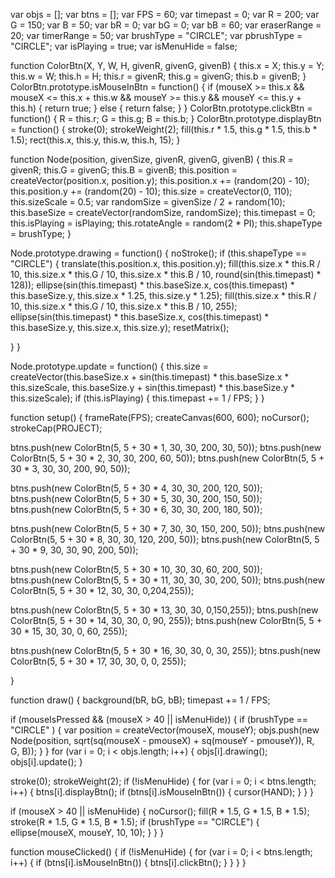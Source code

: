 var objs = [];
var btns = [];
var FPS = 60;
var timepast = 0;
var R = 200;
var G = 150;
var B = 50;
var bR = 0;
var bG = 0;
var bB = 60;
var eraserRange = 20;
var timerRange = 50;
var brushType = "CIRCLE";
var pbrushType = "CIRCLE";
var isPlaying = true;
var isMenuHide = false;

function ColorBtn(X, Y, W, H, givenR, givenG, givenB) {
  this.x = X;
  this.y = Y;
  this.w = W;
  this.h = H;
  this.r = givenR;
  this.g = givenG;
  this.b = givenB;
}
ColorBtn.prototype.isMouseInBtn = function() {
  if (mouseX >= this.x && mouseX <= this.x + this.w &&
    mouseY >= this.y && mouseY <= this.y + this.h) {
    return true;
  } else {
    return false;
  }
}
ColorBtn.prototype.clickBtn = function() {
  R = this.r;
  G = this.g;
  B = this.b;
}
ColorBtn.prototype.displayBtn = function() {
  stroke(0);
  strokeWeight(2);
  fill(this.r * 1.5, this.g * 1.5, this.b * 1.5);
  rect(this.x, this.y, this.w, this.h, 15);
}

function Node(position, givenSize, givenR, givenG, givenB) {
  this.R = givenR;
  this.G = givenG;
  this.B = givenB;
  this.position = createVector(position.x, position.y);
  this.position.x += (random(20) - 10);
  this.position.y += (random(20) - 10);
  this.size = createVector(0, 110);
  this.sizeScale = 0.5;
  var randomSize = givenSize / 2 + random(10);
  this.baseSize = createVector(randomSize, randomSize);
  this.timepast = 0;
  this.isPlaying = isPlaying;
  this.rotateAngle = random(2 * PI);
  this.shapeType = brushType;
}

Node.prototype.drawing = function() {
  noStroke();
  if (this.shapeType == "CIRCLE") {
    translate(this.position.x, this.position.y);
    fill(this.size.x * this.R / 10, this.size.x * this.G / 10, this.size.x * this.B / 10, round(sin(this.timepast) * 128));
    ellipse(sin(this.timepast) * this.baseSize.x, cos(this.timepast) * this.baseSize.y, this.size.x * 1.25, this.size.y * 1.25);
    fill(this.size.x * this.R / 10, this.size.x * this.G / 10, this.size.x * this.B / 10, 255);
    ellipse(sin(this.timepast) * this.baseSize.x, cos(this.timepast) * this.baseSize.y, this.size.x, this.size.y);
    resetMatrix();

  } 
}

Node.prototype.update = function() {
  this.size = createVector(this.baseSize.x + sin(this.timepast) * this.baseSize.x * this.sizeScale,
    this.baseSize.y + sin(this.timepast) * this.baseSize.y * this.sizeScale);
  if (this.isPlaying) {
    this.timepast += 1 / FPS;
  }
}

function setup() {
  frameRate(FPS);
  createCanvas(600, 600);
  noCursor();
  strokeCap(PROJECT);
 
  btns.push(new ColorBtn(5, 5 + 30 * 1, 30, 30, 200, 30, 50));
  btns.push(new ColorBtn(5, 5 + 30 * 2, 30, 30, 200, 60, 50));
  btns.push(new ColorBtn(5, 5 + 30 * 3, 30, 30, 200, 90, 50));
  

  btns.push(new ColorBtn(5, 5 + 30 * 4, 30, 30, 200, 120, 50));
  btns.push(new ColorBtn(5, 5 + 30 * 5, 30, 30, 200, 150, 50));
  btns.push(new ColorBtn(5, 5 + 30 * 6, 30, 30, 200, 180, 50));

  btns.push(new ColorBtn(5, 5 + 30 * 7, 30, 30, 150, 200, 50));
  btns.push(new ColorBtn(5, 5 + 30 * 8, 30, 30, 120, 200, 50));
  btns.push(new ColorBtn(5, 5 + 30 * 9, 30, 30, 90, 200, 50));

  btns.push(new ColorBtn(5, 5 + 30 * 10, 30, 30, 60, 200, 50));
  btns.push(new ColorBtn(5, 5 + 30 * 11, 30, 30, 30, 200, 50));
  btns.push(new ColorBtn(5, 5 + 30 * 12, 30, 30, 0,204,255));
  
  
  btns.push(new ColorBtn(5, 5 + 30 * 13, 30, 30, 0,150,255));
  btns.push(new ColorBtn(5, 5 + 30 * 14, 30, 30, 0, 90, 255));
  btns.push(new ColorBtn(5, 5 + 30 * 15, 30, 30, 0, 60, 255));
  
  btns.push(new ColorBtn(5, 5 + 30 * 16, 30, 30, 0, 30, 255));
  btns.push(new ColorBtn(5, 5 + 30 * 17, 30, 30, 0, 0, 255));
   
}

function draw() {
  background(bR, bG, bB);
  timepast += 1 / FPS;
 
  if (mouseIsPressed && (mouseX > 40 || isMenuHide)) {
    if (brushType == "CIRCLE" ) {
      var position = createVector(mouseX, mouseY);
      objs.push(new Node(position, sqrt(sq(mouseX - pmouseX) + sq(mouseY - pmouseY)), R, G, B));
    }
  }
  for (var i = 0; i < objs.length; i++) {
    objs[i].drawing();
    objs[i].update();
  }
  
  
  stroke(0);
  strokeWeight(2);
  if (!isMenuHide) {
    for (var i = 0; i < btns.length; i++) {
      btns[i].displayBtn();
      if (btns[i].isMouseInBtn()) {
        cursor(HAND);
      }
    }
  }

 
  if (mouseX > 40 || isMenuHide) {
    noCursor();
    fill(R * 1.5, G * 1.5, B * 1.5);
    stroke(R * 1.5, G * 1.5, B * 1.5);
    if (brushType == "CIRCLE") {
      ellipse(mouseX, mouseY, 10, 10);
    }
  }
}

function mouseClicked() {
  if (!isMenuHide) {
    for (var i = 0; i < btns.length; i++) {
      if (btns[i].isMouseInBtn()) {
        btns[i].clickBtn();
      }
    }
  }
}

